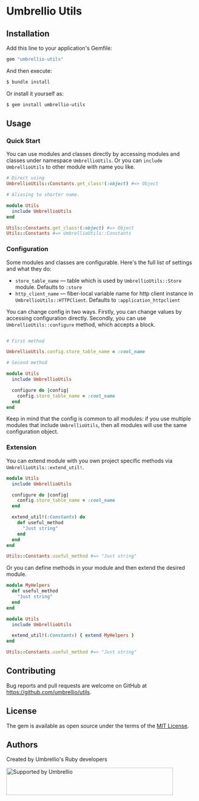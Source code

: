 # Umbrellio Utils

## Installation

Add this line to your application's Gemfile:

```ruby
gem "umbrellio-utils"
```

And then execute:

```bash
$ bundle install
```

Or install it yourself as:

```bash
$ gem install umbrellio-utils
```

## Usage

### Quick Start

You can use modules and classes directly by accessing modules and classes
under namespace `UmbrellioUtils`. Or you can `include UmbrellioUtils` to other
module with name you like.

```ruby
# Direct using
UmbrellioUtils::Constants.get_class!(:object) #=> Object

# Aliasing to shorter name.

module Utils
  include UmbrellioUtils
end

Utils::Constants.get_class!(:object) #=> Object
Utils::Constants #=> UmbrellioUtils::Constants
```

### Configuration

Some modules and classes are configurable. Here's the full list of settings and what they do:

- `store_table_name` — table which is used by `UmbrellioUtils::Store` module.
  Defaults to `:store`
- `http_client_name` — fiber-local variable name for http client instance in
  `UmbrellioUtils::HTTPClient`. Defaults to `:application_httpclient`

You can change config in two ways. Firstly, you can change values by accessing configuration
directly. Secondly, you can use `UmbrellioUtils::configure` method, which accepts a block.

```ruby

# First method

UmbrellioUtils.config.store_table_name = :cool_name

# Second method

module Utils
  include UmbrellioUtils

  configure do |config|
    config.store_table_name = :cool_name
  end
end
```

Keep in mind that the config is common to all modules: if you use multiple modules that include
`UmbrellioUtils`, then all modules will use the same configuration object.

### Extension

You can extend module with you own project specific methods
via `UmbrellioUtils::extend_util!`.

```ruby
module Utils
  include UmbrellioUtils

  configure do |config|
    config.store_table_name = :cool_name
  end

  extend_util!(:Constants) do
    def useful_method
      "Just string"
    end
  end
end

Utils::Constants.useful_method #=> "Just string"
```

Or you can define methods in your module and then extend the desired module.

```ruby
module MyHelpers
  def useful_method
    "Just string"
  end
end

module Utils
  include UmbrellioUtils

  extend_util!(:Constants) { extend MyHelpers }
end

Utils::Constants.useful_method #=> "Just string"
```

## Contributing

Bug reports and pull requests are welcome on GitHub at https://github.com/umbrellio/utils.

## License

The gem is available as open source under the terms of the [MIT License](https://opensource.org/licenses/MIT).

## Authors

Created by Umbrellio's Ruby developers

<a href="https://github.com/umbrellio/">
<img style="float: left;" src="https://umbrellio.github.io/Umbrellio/supported_by_umbrellio.svg" alt="Supported by Umbrellio" width="439" height="72">
</a>
